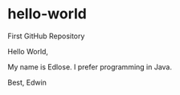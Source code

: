 # hello-world
First GitHub Repository

Hello World,

My name is Edlose. I prefer programming in Java.

Best,
Edwin

